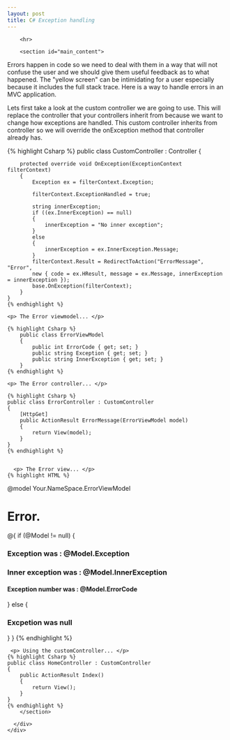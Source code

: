 ```yaml
---
layout: post
title: C# Exception handling 
---
```

 
<html>
  <head>
    <meta charset='utf-8'>
    <meta http-equiv="X-UA-Compatible" content="chrome=1">
    <link href='https://fonts.googleapis.com/css?family=Chivo:900' rel='stylesheet' type='text/css'>
    <!--[if lt IE 9]>
    <script src="//html5shiv.googlecode.com/svn/trunk/html5.js"></script>
    <![endif]-->
    <title>Brentgaither.GitHub.io by brentgaither</title>
  </head>

  <body>
    <div id="container">
      <div class="inner">

        <hr>

        <section id="main_content">

<p>Errors happen in code so we need to deal with them in a way that will not confuse the user and we should give them useful feedback as to what happened. The "yellow screen" can be intimidating for a user especially because it includes the full stack trace. Here is a way to handle errors in an MVC application.</p>


<p>Lets first take a look at the custom controller we are going to use. This will replace the controller that your controllers inherit from because we want to change how exceptions are handled. This custom controller inherits from controller so we will override the onException method that controller already has.</p>

  {% highlight Csharp %}
public class CustomController : Controller
    {

        protected override void OnException(ExceptionContext filterContext)
        {
            Exception ex = filterContext.Exception;

            filterContext.ExceptionHandled = true;

            string innerException;
            if ((ex.InnerException) == null)
            {
                innerException = "No inner exception";
            }
            else
            {
                innerException = ex.InnerException.Message;
            }
            filterContext.Result = RedirectToAction("ErrorMessage", "Error",
            new { code = ex.HResult, message = ex.Message, innerException = innerException });
            base.OnException(filterContext);
        }
    }
    {% endhighlight %}

    <p> The Error viewmodel... </p>

    {% highlight Csharp %}
        public class ErrorViewModel
        {
            public int ErrorCode { get; set; }
            public string Exception { get; set; }
            public string InnerException { get; set; }
        }
    {% endhighlight %}

    <p> The Error controller... </p>

    {% highlight Csharp %}
    public class ErrorController : CustomController
    {
        [HttpGet]
        public ActionResult ErrorMessage(ErrorViewModel model)
        {
            return View(model);
        }
    }
    {% endhighlight %}


      <p> The Error view... </p>
    {% highlight HTML %}
@model Your.NameSpace.ErrorViewModel

<h1>Error.</h1>
@{
    if (@Model != null)
    {
        <h3>Exception was : @Model.Exception</h3>
        <h3>Inner exception was : @Model.InnerException</h3>
        <h4>Exception number was : @Model.ErrorCode</h4>
    }
    else
    {
        <h3>Excpetion was null</h3>
    }
}
    {% endhighlight %}

     <p> Using the customController... </p>
    {% highlight Csharp %}
    public class HomeController : CustomController
    {
        public ActionResult Index()
        {
            return View();
        }
    }
    {% endhighlight %}
        </section>

      </div>
    </div>
  </body>
</html>
